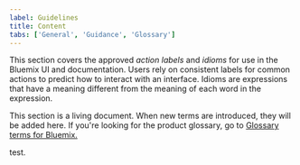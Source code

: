 ```yaml
---
label: Guidelines
title: Content
tabs: ['General', 'Guidance', 'Glossary']
---
```


<page-intro>This section covers the approved _action labels_ and _idioms_ for use in the Bluemix UI and documentation. Users rely on consistent labels for common actions to predict how to interact with an interface. Idioms are expressions that have a meaning different from the meaning of each word in the expression.</page-intro>

This section is a living document. When new terms are introduced, they will be added here. If you're looking for the product glossary, go to <a href="https://new-console.ng.bluemix.net/docs/overview/glossary/index.html" target=blank>Glossary terms for Bluemix.</a>

<glossary></glossary>

test.


